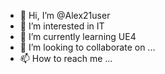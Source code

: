 - 👋 Hi, I’m @Alex21user
- 👀 I’m interested in IT
- 🌱 I’m currently learning UE4
- 💞️ I’m looking to collaborate on ...
- 📫 How to reach me ...

<!---
Alex21user/Alex21user is a ✨ special ✨ repository because its `README.md` (this file) appears on your GitHub profile.
You can click the Preview link to take a look at your changes.
--->
